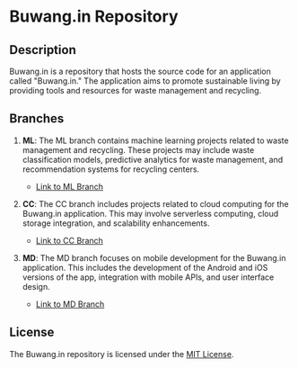 # Buwang.in Repository

## Description

Buwang.in is a repository that hosts the source code for an application called "Buwang.in." The application aims to promote sustainable living by providing tools and resources for waste management and recycling.

## Branches

1. **ML**: The ML branch contains machine learning projects related to waste management and recycling. These projects may include waste classification models, predictive analytics for waste management, and recommendation systems for recycling centers.

    - [Link to ML Branch](https://github.com/Rabbids13/Buwang.in/tree/machine-learning)

2. **CC**: The CC branch includes projects related to cloud computing for the Buwang.in application. This may involve serverless computing, cloud storage integration, and scalability enhancements.

    - [Link to CC Branch](https://github.com/username/Buwang.in/tree/CC)

3. **MD**: The MD branch focuses on mobile development for the Buwang.in application. This includes the development of the Android and iOS versions of the app, integration with mobile APIs, and user interface design.

    - [Link to MD Branch](https://github.com/username/Buwang.in/tree/MD)

## License

The Buwang.in repository is licensed under the [MIT License](https://github.com/Rabbids13/Buwang.in/blob/main/LICENSE).
